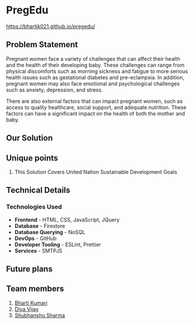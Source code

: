 # PregEdu
https://bhartik021.github.io/pregedu/

## Problem Statement
Pregnant women face a variety of challenges that can affect their health and the health of their developing baby. These challenges can range from physical discomforts such as morning sickness and fatigue to more serious health issues such as gestational diabetes and pre-eclampsia. In addition, pregnant women may also face emotional and psychological challenges such as anxiety, depression, and stress.

There are also external factors that can impact pregnant women, such as access to quality healthcare, social support, and adequate nutrition. These factors can have a significant impact on the health of both the mother and baby.

## Our Solution

## Unique points
1. This Solution Covers United Nation Sustainable Development Goals

## Technical Details

### Technologies Used

* **Frontend** - HTML, CSS, JavaScript, JQuery
* **Database** - Firestore
* **Database Querying** - NoSQL
* **DevOps** - GitHub
* **Developer Tooling** - ESLint, Prettier
* **Services** - SMTPJS

## Future plans
## Team members
1. [Bharti Kumari](https://github.com/bhartik021)
2. [Diya Vijay](https://github.com/DiyaVj)
3. [Shubhanshu Sharma](https://github.com/Shubhanshu1566)